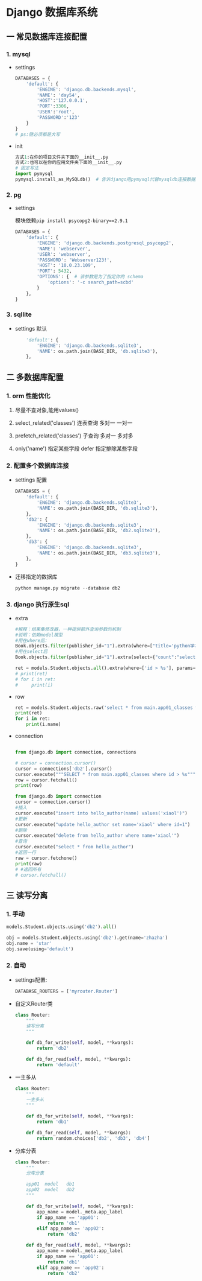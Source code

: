 # Django 数据库系统

## 一  常见数据库连接配置

### 1. mysql

- settings

  ```python
  DATABASES = {
      'default': {
          'ENGINE': 'django.db.backends.mysql',
          'NAME': 'day54',
          'HOST':'127.0.0.1',
          'PORT':3306,
          'USER':'root',
          'PASSWORD':'123'
      }
  }
  # ps:键必须都是大写
  ```

- init

  ```python
  方式1:在你的项目文件夹下面的__init__.py
  方式2:也可以在你的应用文件夹下面的__init__.py
  # 固定写法
  import pymysql
  pymysql.install_as_MySQLdb()  # 告诉django用pymysql代替mysqldb连接数据库
  ```

### 2. pg

- settings

  模块依赖`pip install psycopg2-binary==2.9.1`

  ```python
  DATABASES = {
      'default': {
          'ENGINE': 'django.db.backends.postgresql_psycopg2',
          'NAME': 'webserver',
          'USER': 'webserver',
          'PASSWORD': 'Webserver123!',
          'HOST': '10.0.23.109',
          'PORT': 5432,
          'OPTIONS': {  # 该参数是为了指定你的 schema 
              'options': '-c search_path=scbd'
          }
      },
  }
  ```

### 3. sqllite

- settings 默认

  ```python
      'default': {
          'ENGINE': 'django.db.backends.sqlite3',
          'NAME': os.path.join(BASE_DIR, 'db.sqlite3'),
      },
  ```

  

## 二 多数据库配置

### 1. orm 性能优化

1. 尽量不查对象,能用values()

2. select_related('classes')     连表查询    多对一   一对一

3. prefetch_related('classes')    子查询    多对一   多对多

4. only('name')   指定某些字段     defer  指定排除某些字段  


### 2. 配置多个数据库连接

- settings 配置

  ```python
  DATABASES = {
      'default': {
          'ENGINE': 'django.db.backends.sqlite3',
          'NAME': os.path.join(BASE_DIR, 'db.sqlite3'),
      },
      'db2': {
          'ENGINE': 'django.db.backends.sqlite3',
          'NAME': os.path.join(BASE_DIR, 'db2.sqlite3'),
      },
      'db3': {
          'ENGINE': 'django.db.backends.sqlite3',
          'NAME': os.path.join(BASE_DIR, 'db3.sqlite3'),
      },
  }
  ```

- 迁移指定的数据库

  ```python
  python manage.py migrate --database db2
  ```

### 3. django 执行原生sql

- extra

  ```python
  #解释：结果集修改器，一种提供额外查询参数的机制
  #说明：依赖model模型
  #用在where后:
  Book.objects.filter(publisher_id="1").extra(where=["title='python学习1'"])　　　　
  #用在select后　　
  Book.objects.filter(publisher_id="1").extra(select={"count":"select count(*) from hello_book"})
  ```

  ```python
  ret = models.Student.objects.all().extra(where=['id > %s'], params=['1'], order_by=['-id'])
  # print(ret)
  # for i in ret:
  #     print(i)
  ```

  

- row

  ```python
  ret = models.Student.objects.raw('select * from main.app01_classes where id <= 2')
  print(ret)
  for i in ret:
      print(i.name)
  ```

- connection

  ```python
  
  from django.db import connection, connections
  
  # cursor = connection.cursor()
  cursor = connections['db2'].cursor()
  cursor.execute("""SELECT * from main.app01_classes where id > %s""", [1])
  row = cursor.fetchall()
  print(row)
  ```

  ```python
  from django.db import connection
  cursor = connection.cursor()
  #插入
  cursor.execute("insert into hello_author(name) values('xiaol')")
  #更新
  cursor.execute("update hello_author set name='xiaol' where id=1")
  #删除
  cursor.execute("delete from hello_author where name='xiaol'")
  #查询
  cursor.execute("select * from hello_author")
  #返回一行
  raw = cursor.fetchone()
  print(raw)
  # #返回所有
  # cursor.fetchall()
  ```

  

## 三 读写分离

### 1. 手动

```python
models.Student.objects.using('db2').all()

obj = models.Student.objects.using('db2').get(name='zhazha')
obj.name = 'star'
obj.save(using='default')
```

### 2. 自动

- settings配置:

  ```python
  DATABASE_ROUTERS = ['myrouter.Router']
  ```

- 自定义Router类

  ```python
  class Router:
      """
      读写分离
      """
  
      def db_for_write(self, model, **kwargs):
          return 'db2'
  
      def db_for_read(self, model, **kwargs):
          return 'default'
  ```

- 一主多从

  ```python
  class Router:
      """
      一主多从
      """
  
      def db_for_write(self, model, **kwargs):
          return 'db1'
  
      def db_for_read(self, model, **kwargs):
          return random.choices['db2', 'db3', 'db4']
  ```

- 分库分表

  ```python
  class Router:
      """
      分库分表
  
      app01  model   db1
      app02  model   db2
      """
  
      def db_for_write(self, model, **kwargs):
          app_name = model._meta.app_label
          if app_name == 'app01':
              return 'db1'
          elif app_name == 'app02':
              return 'db2'
  
      def db_for_read(self, model, **kwargs):
          app_name = model._meta.app_label
          if app_name == 'app01':
              return 'db1'
          elif app_name == 'app02':
              return 'db2'
  ```

  

  